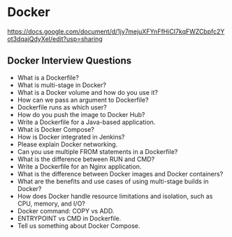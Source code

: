 # Docker 

https://docs.google.com/document/d/1jy7mejuXFYnFfHiCI7kqFWZCbpfc2Yot3dqajQdyXeI/edit?usp=sharing

## Docker Interview Questions

- What is a Dockerfile?
- What is multi-stage in Docker?
- What is a Docker volume and how do you use it?
- How can we pass an argument to Dockerfile?
- Dockerfile runs as which user?
- How do you push the image to Docker Hub?
- Write a Dockerfile for a Java-based application.
- What is Docker Compose?
- How is Docker integrated in Jenkins?
- Please explain Docker networking.
- Can you use multiple FROM statements in a Dockerfile?
- What is the difference between RUN and CMD?
- Write a Dockerfile for an Nginx application.
- What is the difference between Docker images and Docker containers?
- What are the benefits and use cases of using multi-stage builds in Docker?
- How does Docker handle resource limitations and isolation, such as CPU, memory, and I/O?
- Docker command: COPY vs ADD.
- ENTRYPOINT vs CMD in Dockerfile.
- Tell us something about Docker Compose.

